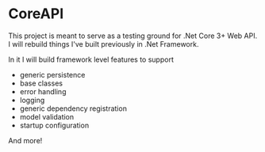 # CoreAPI

This project is meant to serve as a testing ground for .Net Core 3+ Web API.  I will rebuild things I've built previously in .Net Framework.

In it I will build framework level features to support
- generic persistence
- base classes
- error handling
- logging
- generic dependency registration
- model validation
- startup configuration

And more!
